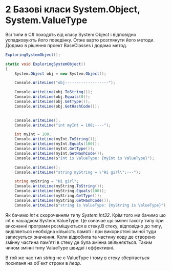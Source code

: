 # 2 Базові класи System.Object, System.ValueType

Всі типи в С# походять від класу System.Object і відповідно успадковують його поведінку.
Отже варто розглянути його методи. Додамо в рішення проект BaseClasses і додамо метод.  

```cs
ExploringSystemObject();

static void ExploringSystemObject()
{
    System.Object obj = new System.Object();

    Console.WriteLine("obj-------------------");

    Console.WriteLine(obj.ToString());      
    Console.WriteLine(obj.Equals(0));       
    Console.WriteLine(obj.GetType());       
    Console.WriteLine(obj.GetHashCode());
 

    Console.WriteLine();
    Console.WriteLine("int myInt = 100;----"); 

    int myInt = 100;
    Console.WriteLine(myInt.ToString());
    Console.WriteLine(myInt.Equals(100));
    Console.WriteLine(myInt.GetType());
    Console.WriteLine(myInt.GetHashCode());
    Console.WriteLine($"int is ValueType: {myInt is ValueType}");

    Console.WriteLine();
    Console.WriteLine("string myString = \"Hi girl\";---");

    string myString = "Hi girl";
    Console.WriteLine(myString.ToString());
    Console.WriteLine(myString.Equals(100));
    Console.WriteLine(myString.GetType());
    Console.WriteLine(myString.GetHashCode());
    Console.WriteLine($"string is ValueType: {myString is ValueType}");
```

Як бачимо <em>int</em> є скороченням типу <em>System.Int32</em>. Крім того ми бачимо шо int є нашадком System.ValueType. Це означае що змінні такогу типу при виконанні програми розміщуються в стеку.В стеку, відповідно до типу, виділяеться необхідна кількість памяті і при використяні зміної туди записуеться значення.  Коли відробила та частину коду де створено змінну частина пам'яті в стеку де була змінна звільняється.
Таким чином змінні типу ValueType швидкі і єффективні.

В той же час тип <em>string</em> не є ValueType і тому в стеку зберігаеться посиланя на об`ект строки в <em>heap</em>.













